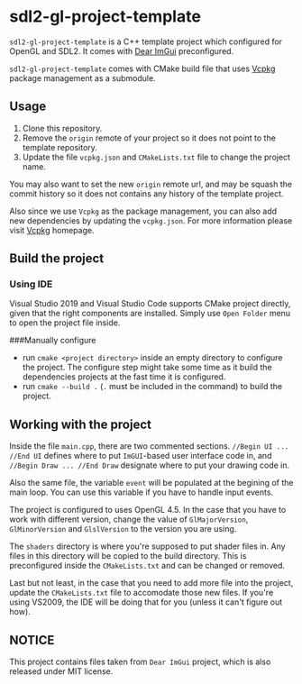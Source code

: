 # sdl2-gl-project-template

`sdl2-gl-project-template` is a C++ template project which configured for OpenGL and SDL2. It comes with [Dear ImGui](https://github.com/ocornut/imgui) preconfigured.

`sdl2-gl-project-template` comes with CMake build file that uses [Vcpkg](https://github.com/microsoft/vcpkg) package management as a submodule. 

## Usage

1. Clone this repository.
2. Remove the `origin` remote of your project so it does not point to the template repository.
3. Update the file `vcpkg.json` and `CMakeLists.txt` file to change the project name.

You may also want to set the new `origin` remote url, and may be squash the commit history so it does not contains any history of the template project.

Also since we use `Vcpkg` as the package management, you can also add new dependencies by updating the `vcpkg.json`. For more information please visit [Vcpkg](https://github.com/microsoft/vcpkg) homepage.

## Build the project

### Using IDE

Visual Studio 2019 and Visual Studio Code supports CMake project directly, given that the right components are installed. Simply use `Open Folder` menu to open the project file inside.

###Manually configure
* run `cmake <project directory>` inside an empty directory to configure the project. The configure step might take some time as it build the dependencies projects at the fast time it is configured. 
* run `cmake --build .` (`.` must be included in the command) to build the project.

## Working with the project

Inside the file `main.cpp`, there are two commented sections. `//Begin UI ... //End UI` defines where to put `ImGUI`-based user interface code in, and `//Begin Draw ... //End Draw` designate where to put your drawing code in.

Also the same file, the variable `event` will be populated at the begining of the main loop. You can use this variable if you have to handle input events.

The project is configured to uses OpenGL 4.5. In the case that you have to work with different version, change the value of `GlMajorVersion`, `GlMinorVersion` and `GlslVersion` to the version you are using.

The `shaders` directory is where you're supposed to put shader files in. Any files in this directory will be copied to the build directory. This is preconfigured inside the `CMakeLists.txt` and can be changed or removed.

Last but not least, in the case that you need to add more file into the project, update the `CMakeLists.txt` file to accomodate those new files. If you're using VS2009, the IDE will be doing that for you (unless it can't figure out how).

## NOTICE
This project contains files taken from `Dear ImGui` project, which is also released under MIT license.
